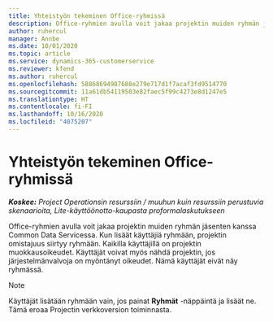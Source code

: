 ```yaml
---
title: Yhteistyön tekeminen Office-ryhmissä
description: Office-ryhmien avulla voit jakaa projektin muiden ryhmän jäsenten kanssa Common Data Servicessa.
author: ruhercul
manager: Annbe
ms.date: 10/01/2020
ms.topic: article
ms.service: dynamics-365-customerservice
ms.reviewer: kfend
ms.author: ruhercul
ms.openlocfilehash: 58868694987688e279e717d1f7acaf3fd9514770
ms.sourcegitcommit: 11a61db54119503e82faec5f99c4273e8d1247e5
ms.translationtype: HT
ms.contentlocale: fi-FI
ms.lasthandoff: 10/16/2020
ms.locfileid: "4075207"
---
```

# <a name="collaboration-with-office-groups"></a>Yhteistyön tekeminen Office-ryhmissä

_**Koskee:** Project Operationsin resurssiin / muuhun kuin resurssiin perustuvia skenaarioita, Lite-käyttöönotto-kaupasta proformalaskutukseen_

Office-ryhmien avulla voit jakaa projektin muiden ryhmän jäsenten kanssa Common Data Servicessa. Kun lisäät käyttäjiä ryhmään, projektin omistajuus siirtyy ryhmään. Kaikilla käyttäjillä on projektin muokkausoikeudet. Käyttäjät voivat myös nähdä projektin, jos järjestelmänvalvoja on myöntänyt oikeudet. Nämä käyttäjät eivät näy ryhmässä.

> [!NOTE] 
> Käyttäjät lisätään ryhmään vain, jos painat **Ryhmät** -näppäintä ja lisäät ne. Tämä eroaa Projectin verkkoversion toiminnasta. 

